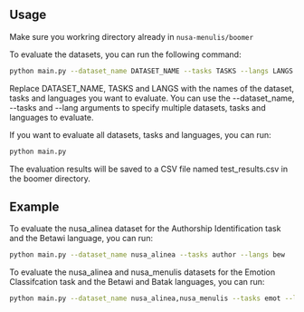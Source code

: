 ## Usage
Make sure you workring directory already in `nusa-menulis/boomer`

To evaluate the datasets, you can run the following command:

```bash
python main.py --dataset_name DATASET_NAME --tasks TASKS --langs LANGS
```
Replace DATASET_NAME, TASKS and LANGS with the names of the dataset, tasks and languages you want to evaluate. You can use the --dataset_name, --tasks and --lang arguments to specify multiple datasets, tasks and languages to evaluate.

If you want to evaluate all datasets, tasks and languages, you can run:

```bash
python main.py
```
The evaluation results will be saved to a CSV file named test_results.csv in the boomer directory.

## Example
To evaluate the nusa_alinea dataset for the Authorship Identification task and the Betawi language, you can run:

```bash
python main.py --dataset_name nusa_alinea --tasks author --langs bew
```
To evaluate the nusa_alinea and nusa_menulis datasets for the Emotion Classifcation task and the Betawi and Batak languages, you can run:

```bash
python main.py --dataset_name nusa_alinea,nusa_menulis --tasks emot --langs bew,btk
```